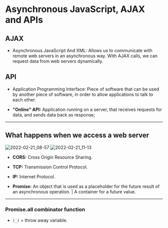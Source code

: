 # Asynchronous JavaScript, AJAX and APIs

## AJAX

- Asynchronous JavaScript And XML: Allows us to communicate with remote web servers in an asynchronous way. With AJAX calls, we can request data from web servers dynamically.

## API

- Application Programming Interface: Piece of software that can be used by another piece of software, in order to allow applications to talk to each other.

- **"Online" API:** Application running on a server, that receives requests for data, and sends data back as response;

---

## What happens when we access a web server

![2022-02-21_08-57](https://user-images.githubusercontent.com/67066348/154937629-197c50d9-79f3-49be-a91b-7a3b272b6df7.png)
![2022-02-21_11-13](https://user-images.githubusercontent.com/67066348/154937651-d4ed40c3-42c7-4d63-a9ed-6c4bce9ec9cd.png)

- **CORS:** Cross Origin Resource Sharing.

- **TCP:** Transmission Control Protocol.
- **IP:** Internet Protocol.
- **Promise:** An object that is used as a placeholder for the future result of an asynchronous operation. | A container for a future value.

---

### **Promise.all combinator function**

- `(_)` = throw away variable.
